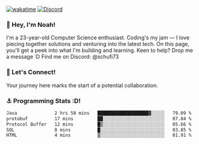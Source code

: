 [![wakatime](https://wakatime.com/badge/user/018b5c7c-fde2-4105-aa96-f5c758abb0a2.svg)](https://wakatime.com/@018b5c7c-fde2-4105-aa96-f5c758abb0a2)
[![Discord](https://img.shields.io/badge/Discord-5865F2?style=flat&logo=discord&logoColor=white)](https://discord.gg/eAW8AGXaGu)



### 👋 Hey, I'm Noah!
I'm a 23-year-old Computer Science enthusiast. Coding's my jam — I love piecing together solutions and venturing into the latest tech. On this page, you'll get a peek into what I'm building and learning. Keen to help? Drop me a message :D 
Find me on Discord: @schufi73

### 🤝 Let's Connect!
Your journey here marks the start of a potential collaboration.

### ⚓ Programming Stats :D!
<!--START_SECTION:waka-->

```txt
Java              2 hrs 58 mins   ███████████████████▓░░░░░   79.09 %
protobuf          17 mins         ██░░░░░░░░░░░░░░░░░░░░░░░   07.84 %
Protocol Buffer   12 mins         █▒░░░░░░░░░░░░░░░░░░░░░░░   05.66 %
SQL               8 mins          █░░░░░░░░░░░░░░░░░░░░░░░░   03.85 %
HTML              4 mins          ▒░░░░░░░░░░░░░░░░░░░░░░░░   01.91 %
```

<!--END_SECTION:waka-->

